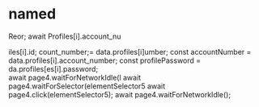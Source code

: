 # named
Reor;
                            await Profiles[i].account_nu

iles[i].id;
count_number;= data.profiles[i]umber;
        const accountNumber = data.profiles[i].account_number;
        const profilePassword = da.profiles[es[i].password;        
                        await page4.waitForNetworkIdle(l
                        await page4.waitForSelector(elementSelector5
                        await page4.click(elementSelector5);
                        await page4.waitForNetworkIdle();
